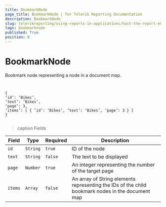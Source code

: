 ```yaml
---
title: BookmarkNode
page_title: BookmarkNode | for Telerik Reporting Documentation
description: BookmarkNode
slug: telerikreporting/using-reports-in-applications/host-the-report-engine-remotely/telerik-reporting-rest-services/rest-api-reference/json-entities/bookmarknode
tags: bookmarknode
published: True
position: 0
---
```


# BookmarkNode



Bookmark node representing a node in a document map.       

## 

	
````Example

{
‘id’: ‘Bikes’,
‘text’: ‘Bikes’,
‘page’: 3,
‘items’: [ { ‘id’: ‘Bikes’, ‘text’: ‘Bikes’, ‘page’: 3 } ]
}


````





>caption Fields

| Field | Type | Required | Description |
| ------ | ------ | ------ | ------ |
|`id`|`String`|`true`|ID of the node|
|`text`|`String`|`false`|The text to be displayed|
|`page`|`Number`|`true`|An integer representing the number of the target page|
|`items`|`Array`|`false`|An array of String elements representing the IDs of the child bookmark nodes in the document map|



